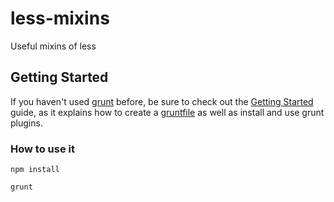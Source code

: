 # less-mixins
Useful mixins of less

## Getting Started
If you haven't used [grunt][] before, be sure to check out the [Getting Started][] guide, as it explains how to create a [gruntfile][Getting Started] as well as install and use grunt plugins.

[grunt]: http://gruntjs.com/
[Getting Started]: http://gruntjs.com/getting-started


### How to use it

```
npm install
```

```
grunt
```

